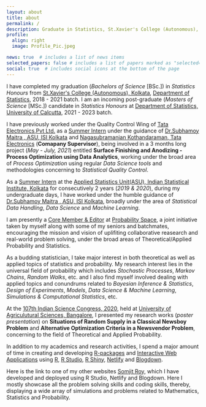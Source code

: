 ```yaml
---
layout: about
title: about
permalink: /
description: Graduate in Statistics, St.Xavier's College (Autonomous), Kolkata, India
profile:
  align: right
  image: Profile_Pic.jpeg

news: true  # includes a list of news items
selected_papers: false # includes a list of papers marked as "selected={true}"
social: true  # includes social icons at the bottom of the page
---
```


I have completed my graduation (*Bachelors of Science* [BSc.]) in *Statistics Honours* from [St.Xavier's College (Autonomous), Kolkata](https://www.sxccal.edu/), [Department of Statistics](https://www.sxccal.edu/b-sc-statistics-department/), 2018 - 2021 batch. I am an incoming post-graduate (*Masters of Science* [MSc.]) candidate in *Statistics Honours* at [Department of Statistics, University of Calcutta](https://www.caluniv.ac.in/), 2021 - 2023 batch.

I have previously worked under the Quality Control Wing of [Tata Electronics,Pvt Ltd.](https://www.tata.com/) as a [Summer Intern]() under the guidance of [Dr.Subhamoy Maitra , ASU, ISI Kolkata](https://www.isical.ac.in/~subho/) and [Nagasubramanian Kothandaraman, Tata Electronics]() (**Comapany Supervisor**), being involved in a 3 months long project (*May - July, 2021*) entitled **Surface Finishing and Anodizing - Process Optimization using Data Analytics**, working under the broad area of *Process Optimization* using regular *Data Science tools* and methodologies concerning to *Statistical Quality Control*.

As a [Summer Intern]() at the [Applied Statistics Unit(ASU), Indian Statistical Institute, Kolkata](https://asu.isical.ac.in/) for consecutively 2 years (*2019 & 2020*), during my undergraduate days, I have worked under the humble guidance of [Dr.Subhamoy Maitra , ASU, ISI Kolkata](https://www.isical.ac.in/~subho/), broadly under the area of *Statistical Data Handling*, *Data Science* and *Machine Learning*.

I am presently a [Core Member & Editor](https://probability-space.netlify.app/team/somjit/) at [Probability Space](https://probability-space.netlify.app/), a joint initiative taken by myself along with some of my seniors and batchmates, encouraging the mission and vision of uplifiting collaborative reasearch and real-world problem solving, under the broad areas of Theoretical/Applied Probability and Statistics.

As a budding statistician, I take major interest in both theoretical as well as applied topics of statistics and probability. My research interest lies in the universal field of probability which includes *Stochastic Processes*, *Markov Chains*, *Random Walks*, etc. and I also find myself involved dealing with applied topics and conundrums related to *Bayesian Inference & Statistics*, *Design of Experiments*, *Models*, *Data Science & Machine Learning*, *Simulations & Computational Statistics*, etc.

At the [107th Indian Science Congress, 2020](http://www.sciencecongress.nic.in/), held at [University of Agriculutural Sciences, Bangalore](https://uasbangalore.edu.in/index.php/kannada-uas), I presented my research works (*poster presentation*) on **Situations of Random Supply in a Classical Newsboy Problem** and **Alternative Optimization Criteria in a Newsvendor Problem**, concerning to the field of Theoretical and Applied Probability.

In addition to my academics and research activities, I spend a major amount of time in creating and developing [R-packages](https://www.rstudio.com/products/rpackages/) and [Interactive Web Applications](https://www.axonn.co.uk/interactive-web-applications) using [R](https://www.r-project.org/), [R Studio](https://www.rstudio.com/), [R Shiny](https://shiny.rstudio.com/), [Netlify](https://www.netlify.com/) and [Blogdown](https://bookdown.org/yihui/blogdown/).

Here is the link to one of my other websites [Somjit Roy](https://somjitroysr.netlify.app/), which I have developed and deployed using R Studio, Netlify and Blogdown. Here I mostly showcase all the problem solving skills and coding skills, thereby, displaying a wide array of simulations and problems related to Mathematics, Statistics and Probability.

